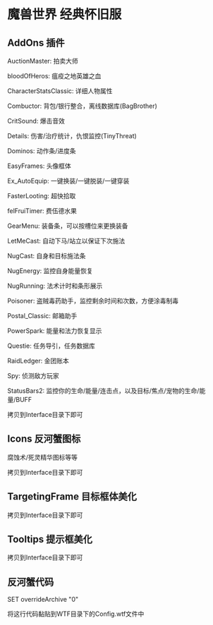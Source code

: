 # 魔兽世界 经典怀旧服

## AddOns 插件
AuctionMaster: 拍卖大师

bloodOfHeros: 瘟疫之地英雄之血

CharacterStatsClassic: 详细人物属性

Combuctor: 背包/银行整合，离线数据库(BagBrother)

CritSound: 爆击音效

Details: 伤害/治疗统计，仇恨监控(TinyThreat)

Dominos: 动作条/进度条

EasyFrames: 头像框体

Ex_AutoEquip: 一键换装/一键脱装/一键穿装

FasterLooting: 超快拾取

felFruiTimer: 费伍德水果

GearMenu: 装备条，可以按槽位来更换装备

LetMeCast: 自动下马/站立以保证下次施法

NugCast: 自身和目标施法条

NugEnergy: 监控自身能量恢复

NugRunning: 法术计时和条形展示

Poisoner: 盗贼毒药助手，监控剩余时间和次数，方便涂毒制毒

Postal_Classic: 邮箱助手

PowerSpark: 能量和法力恢复显示

Questie: 任务导引，任务数据库

RaidLedger: 金团账本

Spy: 侦测敌方玩家

StatusBars2: 监控你的生命/能量/连击点，以及目标/焦点/宠物的生命/能量/BUFF

拷贝到Interface目录下即可

## Icons 反河蟹图标
腐蚀术/死灵精华图标等等

拷贝到Interface目录下即可

## TargetingFrame 目标框体美化
拷贝到Interface目录下即可

## Tooltips 提示框美化
拷贝到Interface目录下即可

## 反河蟹代码

SET overrideArchive "0"

将这行代码黏贴到WTF目录下的Config.wtf文件中